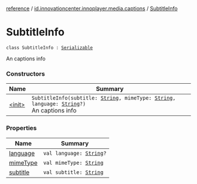 [reference](../../index.md) / [id.innovationcenter.innoplayer.media.captions](../index.md) / [SubtitleInfo](./index.md)

# SubtitleInfo

`class SubtitleInfo : `[`Serializable`](https://developer.android.com/reference/java/io/Serializable.html)

An captions info

### Constructors

| Name | Summary |
|---|---|
| [&lt;init&gt;](-init-.md) | `SubtitleInfo(subtitle: `[`String`](https://kotlinlang.org/api/latest/jvm/stdlib/kotlin/-string/index.html)`, mimeType: `[`String`](https://kotlinlang.org/api/latest/jvm/stdlib/kotlin/-string/index.html)`, language: `[`String`](https://kotlinlang.org/api/latest/jvm/stdlib/kotlin/-string/index.html)`?)`<br>An captions info |

### Properties

| Name | Summary |
|---|---|
| [language](language.md) | `val language: `[`String`](https://kotlinlang.org/api/latest/jvm/stdlib/kotlin/-string/index.html)`?` |
| [mimeType](mime-type.md) | `val mimeType: `[`String`](https://kotlinlang.org/api/latest/jvm/stdlib/kotlin/-string/index.html) |
| [subtitle](subtitle.md) | `val subtitle: `[`String`](https://kotlinlang.org/api/latest/jvm/stdlib/kotlin/-string/index.html) |
